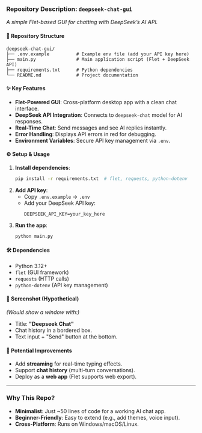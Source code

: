 ### **Repository Description: `deepseek-chat-gui`**  
*A simple Flet-based GUI for chatting with DeepSeek’s AI API.*  

#### **📁 Repository Structure**  
```
deepseek-chat-gui/  
├── .env.example          # Example env file (add your API key here)  
├── main.py               # Main application script (Flet + DeepSeek API)  
├── requirements.txt      # Python dependencies  
└── README.md             # Project documentation  
```

#### **✨ Key Features**  
- **Flet-Powered GUI**: Cross-platform desktop app with a clean chat interface.  
- **DeepSeek API Integration**: Connects to `deepseek-chat` model for AI responses.  
- **Real-Time Chat**: Send messages and see AI replies instantly.  
- **Error Handling**: Displays API errors in red for debugging.  
- **Environment Variables**: Secure API key management via `.env`.  

#### **⚙️ Setup & Usage**  
1. **Install dependencies**:  
   ```sh
   pip install -r requirements.txt  # flet, requests, python-dotenv
   ```
2. **Add API key**:  
   - Copy `.env.example` → `.env`  
   - Add your DeepSeek API key:  
     ```env
     DEEPSEEK_API_KEY=your_key_here
     ```
3. **Run the app**:  
   ```sh
   python main.py
   ```

#### **🛠️ Dependencies**  
- Python 3.12+  
- `flet` (GUI framework)  
- `requests` (HTTP calls)  
- `python-dotenv` (API key management)  

#### **📸 Screenshot (Hypothetical)**  
*(Would show a window with:)*  
- Title: **"Deepseek Chat"**  
- Chat history in a bordered box.  
- Text input + "Send" button at the bottom.  

#### **🚀 Potential Improvements**  
- Add **streaming** for real-time typing effects.  
- Support **chat history** (multi-turn conversations).  
- Deploy as a **web app** (Flet supports web export).  

---

### **Why This Repo?**  
- **Minimalist**: Just ~50 lines of code for a working AI chat app.  
- **Beginner-Friendly**: Easy to extend (e.g., add themes, voice input).  
- **Cross-Platform**: Runs on Windows/macOS/Linux.  
